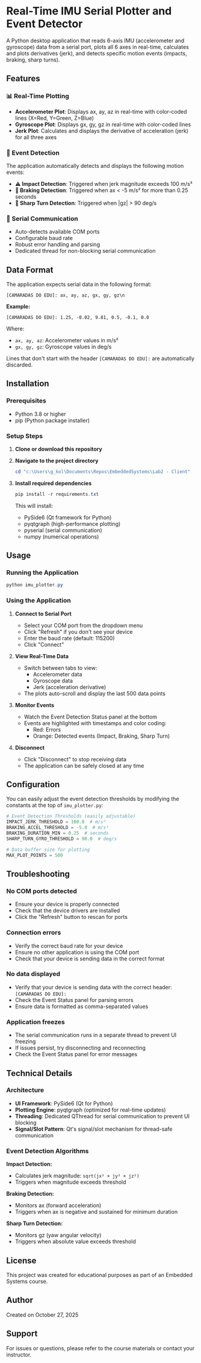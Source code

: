# Real-Time IMU Serial Plotter and Event Detector

A Python desktop application that reads 6-axis IMU (accelerometer and gyroscope) data from a serial port, plots all 6 axes in real-time, calculates and plots derivatives (jerk), and detects specific motion events (impacts, braking, sharp turns).

## Features

### 📊 Real-Time Plotting
- **Accelerometer Plot**: Displays ax, ay, az in real-time with color-coded lines (X=Red, Y=Green, Z=Blue)
- **Gyroscope Plot**: Displays gx, gy, gz in real-time with color-coded lines
- **Jerk Plot**: Calculates and displays the derivative of acceleration (jerk) for all three axes

### 🎯 Event Detection
The application automatically detects and displays the following motion events:
- **⚠️ Impact Detection**: Triggered when jerk magnitude exceeds 100 m/s³
- **🛑 Braking Detection**: Triggered when ax < -5 m/s² for more than 0.25 seconds
- **🔄 Sharp Turn Detection**: Triggered when |gz| > 90 deg/s

### 🔌 Serial Communication
- Auto-detects available COM ports
- Configurable baud rate
- Robust error handling and parsing
- Dedicated thread for non-blocking serial communication

## Data Format

The application expects serial data in the following format:

```
[CAMARADAS DO EDU]: ax, ay, az, gx, gy, gz\n
```

**Example:**
```
[CAMARADAS DO EDU]: 1.25, -0.02, 9.81, 0.5, -0.1, 0.0
```

Where:
- `ax, ay, az`: Accelerometer values in m/s²
- `gx, gy, gz`: Gyroscope values in deg/s

Lines that don't start with the header `[CAMARADAS DO EDU]:` are automatically discarded.

## Installation

### Prerequisites
- Python 3.8 or higher
- pip (Python package installer)

### Setup Steps

1. **Clone or download this repository**

2. **Navigate to the project directory**
   ```powershell
   cd "c:\Users\g_kol\Documents\Repos\EmbeddedSystems\Lab2 - Client"
   ```

3. **Install required dependencies**
   ```powershell
   pip install -r requirements.txt
   ```

   This will install:
   - PySide6 (Qt framework for Python)
   - pyqtgraph (high-performance plotting)
   - pyserial (serial communication)
   - numpy (numerical operations)

## Usage

### Running the Application

```powershell
python imu_plotter.py
```

### Using the Application

1. **Connect to Serial Port**
   - Select your COM port from the dropdown menu
   - Click "Refresh" if you don't see your device
   - Enter the baud rate (default: 115200)
   - Click "Connect"

2. **View Real-Time Data**
   - Switch between tabs to view:
     - Accelerometer data
     - Gyroscope data
     - Jerk (acceleration derivative)
   - The plots auto-scroll and display the last 500 data points

3. **Monitor Events**
   - Watch the Event Detection Status panel at the bottom
   - Events are highlighted with timestamps and color coding:
     - Red: Errors
     - Orange: Detected events (Impact, Braking, Sharp Turn)

4. **Disconnect**
   - Click "Disconnect" to stop receiving data
   - The application can be safely closed at any time

## Configuration

You can easily adjust the event detection thresholds by modifying the constants at the top of `imu_plotter.py`:

```python
# Event Detection Thresholds (easily adjustable)
IMPACT_JERK_THRESHOLD = 100.0  # m/s³
BRAKING_ACCEL_THRESHOLD = -5.0  # m/s²
BRAKING_DURATION_MIN = 0.25  # seconds
SHARP_TURN_GYRO_THRESHOLD = 90.0  # deg/s

# Data buffer size for plotting
MAX_PLOT_POINTS = 500
```

## Troubleshooting

### No COM ports detected
- Ensure your device is properly connected
- Check that the device drivers are installed
- Click the "Refresh" button to rescan for ports

### Connection errors
- Verify the correct baud rate for your device
- Ensure no other application is using the COM port
- Check that your device is sending data in the correct format

### No data displayed
- Verify that your device is sending data with the correct header: `[CAMARADAS DO EDU]:`
- Check the Event Status panel for parsing errors
- Ensure data is formatted as comma-separated values

### Application freezes
- The serial communication runs in a separate thread to prevent UI freezing
- If issues persist, try disconnecting and reconnecting
- Check the Event Status panel for error messages

## Technical Details

### Architecture
- **UI Framework**: PySide6 (Qt for Python)
- **Plotting Engine**: pyqtgraph (optimized for real-time updates)
- **Threading**: Dedicated QThread for serial communication to prevent UI blocking
- **Signal/Slot Pattern**: Qt's signal/slot mechanism for thread-safe communication

### Event Detection Algorithms

**Impact Detection:**
- Calculates jerk magnitude: `sqrt(jx² + jy² + jz²)`
- Triggers when magnitude exceeds threshold

**Braking Detection:**
- Monitors ax (forward acceleration)
- Triggers when ax is negative and sustained for minimum duration

**Sharp Turn Detection:**
- Monitors gz (yaw angular velocity)
- Triggers when absolute value exceeds threshold

## License

This project was created for educational purposes as part of an Embedded Systems course.

## Author

Created on October 27, 2025

## Support

For issues or questions, please refer to the course materials or contact your instructor.
